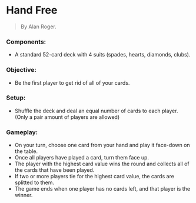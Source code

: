# Hand Free

> By Alan Roger.
> 

### **Components:**

- A standard 52-card deck with 4 suits (spades, hearts, diamonds, clubs).

### **Objective:**

- Be the first player to get rid of all of your cards.

### **Setup:**

- Shuffle the deck and deal an equal number of cards to each player. (Only a pair amount of players are allowed)

### **Gameplay:**

- On your turn, choose one card from your hand and play it face-down on the table.
- Once all players have played a card, turn them face up.
- The player with the highest card value wins the round and collects all of the cards that have been played.
- If two or more players tie for the highest card value, the cards are splitted to them.
- The game ends when one player has no cards left, and that player is the winner.
